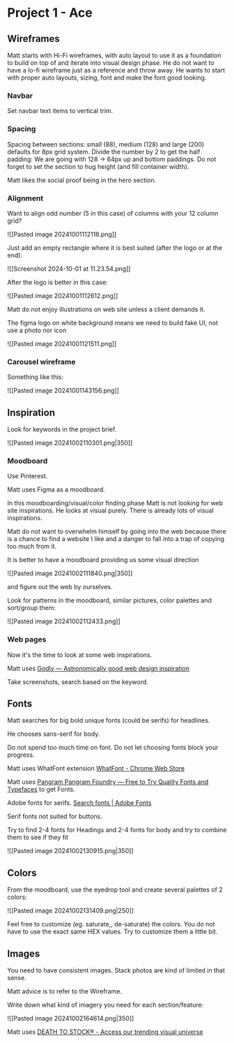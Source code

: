 # Project 1 - Ace

## Wireframes

Matt starts with Hi-Fi wireframes, with auto layout to use it as a foundation to build on top of and iterate into visual design phase. He do not want to have a lo-fi wireframe just as a reference and throw away. He wants to start with proper auto layouts, sizing, font and make the font good looking.

### Navbar
Set navbar text items to vertical trim.

### Spacing

Spacing between sections: small (88), medium (128) and large (200) defaults for 8px grid system. Divide the number by 2 to get the half padding: We are going with 128 -> 64px up and bottom paddings. Do not forget to set the section to hug height (and fill container width).

Matt likes the social proof being in the hero section.


### Alignment

Want to align odd number (5 in this case) of columns with your 12 column grid? 

![[Pasted image 20241001112118.png]]

Just add an empty rectangle where it is best suited (after the logo or at the end):

![[Screenshot 2024-10-01 at 11.23.54.png]]


After the logo is better in this case:

![[Pasted image 20241001112612.png]]


Matt do not enjoy illustrations on web site unless a client demands it.

The figma logo on white background means we need to build fake UI, not use a photo nor icon

![[Pasted image 20241001121511.png]]


### Carousel wireframe

Something like this:

![[Pasted image 20241001143156.png]]


## Inspiration

Look for keywords in the project brief.

![[Pasted image 20241002110301.png|350]]

### Moodboard

Use Pinterest.

Matt uses Figma as a moodboard.

In this moodboarding/visual/color finding phase Matt is not looking for web site inspirations.  He looks at visual purely. There is already lots of visual inspirations. 

Matt do not want to overwhelm himself by going into the web because there is a chance to find a website I like and a danger to fall into a trap of copying too much from it.

It is better to have a moodboard providing us some visual direction 

![[Pasted image 20241002111840.png|350]]

and figure out the web by ourselves.

Look for patterns in the moodboard, similar pictures, color palettes and sort/group them:

![[Pasted image 20241002112433.png]]

### Web pages

Now it's the time to look at some web inspirations.

Matt uses [Godly — Astronomically good web design inspiration](https://godly.website/)

Take screenshots, search based on the keyword.

## Fonts

Matt searches for big bold unique fonts (could be serifs) for headlines.

He chooses sans-serif for body.

Do not spend too much time on font. Do not let choosing fonts block your progress.

Matt uses WhatFont extension [WhatFont - Chrome Web Store](https://chromewebstore.google.com/detail/whatfont/jabopobgcpjmedljpbcaablpmlmfcogm)

Matt uses [Pangram Pangram Foundry — Free to Try Quality Fonts and Typefaces](https://pangrampangram.com/) to get Fonts.


Adobe fonts for serifs. [Search fonts | Adobe Fonts](https://fonts.adobe.com/fonts) 

Serif fonts not suited for buttons.

Try to find 2-4 fonts for Headings and 2-4 fonts for body and try to combine them to see if they fit

![[Pasted image 20241002130915.png|350]]

## Colors

From the moodboard, use the eyedrop tool and create several palettes of 2 colors:

![[Pasted image 20241002131409.png|250]]

Feel free to customize (eg. saturate,, de-saturate) the colors. You do not have to use the exact same HEX values. Try to customize them a little bit.

## Images

You need to have consistent images. Stack photos are kind of limited in that sense.

Matt advice is to refer to the Wireframe.

Write down what kind of imagery you need for each section/feature:

![[Pasted image 20241002164614.png|350]]

Matt uses [DEATH TO STOCK® - Access our trending visual universe](https://www.deathtothestockphoto.com/)

